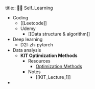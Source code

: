 title:: ⛹🏻 Self_Learning

- Coding
	- [[Leetcode]]
	- Udemy
		- [[Data structure & algorithm]]
- Deep learning
	- D2l-zh-pytorch
- Data analysis
	- **KIT Optimization Methods**
		- Resources
			- [Optimization Methods](https://www.youtube.com/watch?v=C7hI-_fDFqc&list=PLdkTDauaUnQpzuOCZyUUZc0lxf4-PXNR5&index=4)
		- Notes
			- [[KIT_Lecture_1]]
-
